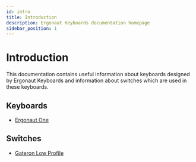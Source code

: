 ```yaml
---
id: intro
title: Introduction
description: Ergonaut Keyboards documentation homepage
sidebar_position: 1
---
```


# Introduction

This documentation contains useful information about keyboards designed by Ergonaut Keyboards and information about switches which are used in these keyboards.

## Keyboards

* [Ergonaut One](./keyboards/ergonaut-one/intro)

## Switches

* [Gateron Low Profile](./switches/gateron-low-profile)
